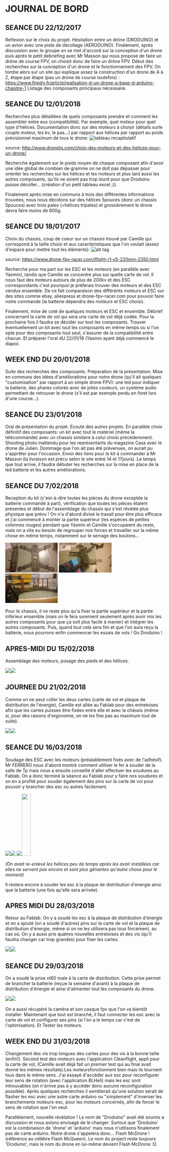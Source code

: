 # JOURNAL DE BORD 

## SEANCE DU 22/12/2017
Reflexion sur le choix du projet. Hésitation entre un drône (DRODUINO) et un avion avec une piste de décollage (AERODUINO). Finalement, 
après discussion avec le groupe on se met d'accord sur la conception d'un drone puis après le petit debriefing avec Mr Masson qui nous 
propose de faire un drône de course FPV, on choisit donc de faire un drône FPV. Début des recherches sur la conception d'un drone et le 
fonctionnement des FPV. On tombe alors sur un site qui explique assez la construction d'un drone de A à Z, étape par étape (pas un drone
de course toutefois) : https://www.firediy.fr/article/realisation-d-un-drone-a-base-d-arduino-chapitre-1
Listage des composants principaux nécessaire.

## SEANCE DU 12/01/2018
Recherches plus détaillées de quels composants prendre et comment les assembler entre eux (compatibilité). Par exemple, quel moteur pour 
quel type d'hélices. Documentation donc sur des moteurs à choisir (détails surle couple moteur, les kv, le pas...) par rapport aux hélices par rapport au poids prévisionnel maximum de tous le drone: 
![tableau recapitulatif](https://user-images.githubusercontent.com/34765769/35444846-13223814-02b0-11e8-8e38-c6e308306b24.PNG)

source: http://www.dronelis.com/choix-des-moteurs-et-des-helices-pour-un-drone/

Recherche également sur le poids moyen de chaque composant afin d'avoir une idée global de combien de gramme on ne doit pas dépasser pour 
orienter les recherches sur les hélices et les moteurs et plus tard aussi les autres composants, qu'ils ne soient pas trop lourd pour que 
Droduino puisse décoller... (création d'un petit tableau excel ;)). 

Finalement après mise en communs à trois des différentes informations trouvées, nous nous décidons sur des hélices 5pouces (donc un chassis
5pouces) avec trois pales (=hélices tripales) et grossièrement le drone devra faire moins de 800g.

## SEANCE DU 18/01/2017
Choix du chassis, coup de coeur sur un chassis trouvé par Camille qui correspond à la taille choisi et aux caractéristiques que l'on voulait (assez d'espace pour mettre tout les éléments):
![alt tag](https://user-images.githubusercontent.com/34765769/35444845-130c671e-02b0-11e8-815e-68201529b249.PNG)

source: https://www.drone-fpv-racer.com/iflight-r1-x5-220mm-2350.html

Recherche pour ma part sur les ESC et les moteurs (en parallèle avec Yasmin), tandis que Camille se concentre plus sur quelle carte de 
vol. Il nous faut des moteurs autours de plus de 200kv et des ESC correspondants c'est pourquoi je préferais trouver des moteurs et des 
ESC vendus ensemble. De ce fait comparaison des différents moteurs et ESC sur des sites comme ebay, aliexpress et drone-fpv-racer.com 
pour pouvoir faire notre commande (la batterie dépendra des moteurs et ESC choisi).

Finalement, mise de coté de quelques moteurs et ESC et ensemble. Débrief concernant la carte de vol qui sera une carte de vol déjà codée.
Pour la prochaine fois il faudra se décider sur tout les composants. Trouver éventuellement un kit avec tout les composants en même temps ou si l'on opte pour des composants tout seul, s'assurer de la compatibilité entre chacun. Et préparer l'oral dU 22/01/18 (Yasmin ayant déjà commencé le diapo).

## WEEK END DU 20/01/2018
Suite des recherches des composants. Préparation de la présentation. 
Mise en communs des idées d'améliorations pour notre drone (qu'il ait quelques "customisation" par rapport à un simple drone FPV): une
led pour indiquer la batterie, des phares colorés avec de jolies couleurs, un système audio permettant de retrouver le drone (s'il est
par exemple perdu en foret lors d'une course...).

## SEANCE DU 23/01/2018
Oral de présentation du projet. Ecoute des autres projets. En parallèle choix définitif des composants: un kit avec tout le matériel
(même la télécommande) avec un chassis similaire à celui choisi précédemment. Shooting photo inattendu pour les représentants du magazine Casa avec le drone de Julien. Dommage que l'on ait pas été prévenues, on aurait pu s'apprêter pour l'occasion. 
Envoi des liens pour le kit à commander à Mr Masson (la livraison est précu selon le site entre 14 et 17jours).
Le temps que tout arrive, il faudra débuter les recherches sur la mise en place de la led batterie et les autres améliorations.

## SEANCE DU 7/02/2018
Reception du kit (c'est-à-dire toutes les pièces du drone exceptée la batterie commandé à part), vérification que toutes les pièces étaient présentes et début de l'assemblage du chassis qui s'est révélée plus physique que prévu ! On n'a d'abord divisé le travail pour être plus efficace et j'ai commencé à monter la partie supérieur (les espèces de petites colonnes rouges) pendant que Yasmin et Camille s'occupaient du reste, mais on a vite eu besoin de regrouper nos forces et travailler sur la même chose en même temps, notamment sur le serrage des boulons...
<p><img src="https://github.com/Rizlenee/Droduino/blob/master/doc/montage1.JPG" width="33%"> <img src="https://github.com/Rizlenee/Droduino/blob/master/doc/montage2.JPG" width="33%"> <img src="https://github.com/Rizlenee/Droduino/blob/master/doc/montage3.JPG" width="33%"></p>
Pour le chassis, il ne reste plus qu'a fixer la partie supérieur et la partie inférieur ensemble (mais on le fera surement seulement après avoir mis les autres composants pour que ça soit plus facile à manier) et intégrer les autres composants. Puis, quand tout cela sera fini et que l'on aura reçu la batterie, nous pourrons enfin commencer les essais de vols !
Go Droduino !

## APRES-MIDI DU 15/02/2018
Assemblage des moteurs, posage des pieds et des hélices.
<p><img src="https://user-images.githubusercontent.com/34765769/38151115-34f63664-3462-11e8-9956-1a624f9994b2.png" width="50%"><img src="https://user-images.githubusercontent.com/34765769/38151235-be011d20-3462-11e8-8829-007fe61e9d9e.png" width="50%"></p>

## JOURNEE DU 21/02/2018
Comme on ne peut coller les deux cartes (carte de vol et plaque de distribution de l'énergie), Camille est allée au Fablab pour des entretoises afin que les cartes puisses être fixées entre elle et avec le châssis (même si, pour des raisons d'ergonomie, on ne les fixe pas au maximum tout de suite).
<p><img src="https://user-images.githubusercontent.com/34765769/38151835-30c9cecc-3465-11e8-8761-8c88ae11427f.png" width="50%"><img src="https://user-images.githubusercontent.com/34765769/38151823-24c99d50-3465-11e8-9fad-8cf6959da6cc.png" width="50%"></p>

## SEANCE DU 16/03/2018
Soudage des ESC avec les moteurs (préalablement fixés avec de l'adhésif). Mr FERRERO nous d'abord montré comment utiliser le fer à souder de la salle de Tp mais nous a ensuite conseillé d'aller effectuer les soudures au Fablab. On a donc terminé la séance au Fablab pour y faire nos soudures et on en a profité pour souder également des pins sur la carte de vol pour pouvoir y brancher des esc ou autres facilement.
<p><img src="https://user-images.githubusercontent.com/34765769/38151859-4480d7d0-3465-11e8-87b3-625beacd6584.png" width="24%"><img src="https://user-images.githubusercontent.com/34765769/38151864-468f1bc2-3465-11e8-9548-810819a12916.png" width="24%">
  <img src="https://user-images.githubusercontent.com/34765769/38154237-4b716350-3471-11e8-9370-2bda3cc80a21.png" width="24%" ><img src="https://user-images.githubusercontent.com/34765769/38151891-5b338004-3465-11e8-9a95-d4c214ee5086.png" width="24%" height="196px"></p>
  <I>(On avait re-enlevé les hélices peu de temps après les avoir installées car elles ne servent pas encore et sont plus gênantes qu'autre chose pour le moment)</I>
  
  
Il restera encore à souder les esc à la plaque de distribution d'energie ainsi que la batterie (une fois qu'elle sera arrivée).

## APRES MIDI DU 28/03/2018
Retour au Fablab. On y a soudé les esc à la plaque de distribution d'énergie et on a ajouté (on a soudé d'autres) pins sur la carte de vol et la plaque de distribution d'énergie, même si on ne les utilisera pas tous forcément, au cas où. On y a aussi pris quatres nouvelles entretoises et des vis (qu'il faudra changer car trop grandes) pour fixer les cartes.
<p><img src="https://user-images.githubusercontent.com/34765769/38322900-0ed78ed2-383c-11e8-9bd8-6660b87bb412.jpg" width="50%"><img src="https://user-images.githubusercontent.com/34765769/38335934-67ce052e-3860-11e8-8017-b1cdd01d209c.jpg" width="50%"></p>



## SEANCE DU 29/03/2018
On a soudé la prise xt60 male à la carte de distribution. Cette prise permet de brancher la batterie (reçue la semaine d'avant) à la plaque de distribution d'énergie et ainsi d'alimenter tout les composants du drone.
<p><img src="https://user-images.githubusercontent.com/34765769/38336831-772221d8-3863-11e8-8d21-04378046296a.jpg" width="50%"><img src="https://user-images.githubusercontent.com/34765769/38336870-94fb0daa-3863-11e8-8390-e26cdd1933e5.jpg" width="50%"></p>
On a aussi récupéré la caméra et son casque fpv que l'on va bientôt installer.
Maintenant que tout est branché, il faut connecter les esc avec la carte de vol et configurer ses pins (si l'on a le temps car c'est de l'optimisation). Et Tester les moteurs.

## WEEK END DU 31/03/2018
Changement des vis trop longues des cartes pour des vis à la bonne taille (enfin!). Second test des moteurs avec l'application Cleanflight, appli pour la carte de vol, (Camille avait déjà fait un premier test qui au final avait donné les mêmes résultats).Les moteursfonctionnent bien mais ils tournent tous dans le même sens. J'ai essayé d'accéder aux esc pour reconfigurer leur sens de rotation (avec l'application BLHeli) mais les esc sont introuvables (on n'arrive pas à y accéder donc aucune reconfiguration possible). Après quelques recherches il semblerait qu'une solution serait de flasher les esc avec une autre carte arduino ou "simplement" d'inverser les branchements moteurs-esc, pour les moteurs concernés, afin de forcer le sens de rotation que l'on veut.

Parallèlement, nouvelle révélation ! Le nom de "Droduino" avait été soumis a discussion et nous avions envisagé de le changer. Surtout que 'Droduino' est la combinaison de 'drone' et 'arduino' mais nous n'utilisons finalement pas de carte arduino. Notre drone s'appelera donc... Flash McDrone ! (référence au célèbre Flash McQueen). Le nom du project reste toujours 'Droduino', mais le nom du drone en lui-même devient Flash McDrone :D.

